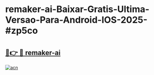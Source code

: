 # remaker-ai-Baixar-Gratis-Ultima-Versao-Para-Android-IOS-2025-#zp5co

# <h2><a href="https://ainizakaria.my?title=remaker-ai&ref=24M">🔗👉 🔴 remaker-ai</a></h2>

[![acn](https://github.com/user-attachments/assets/0f9c940e-d8b0-45ae-aac7-cd30a18b3e1c)](https://ainizakaria.my?title=remaker-ai&ref=24M)

